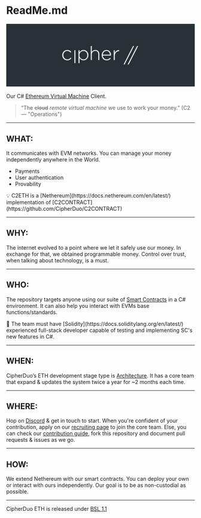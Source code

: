 # ReadMe.md

![logo.png](logo.png)

Our C# [Ethereum Virtual Machine](https://ethereum.org/en/developers/docs/evm/) Client.

> “The ~~cloud~~ *remote virtual machine* we use to work your money.”
 (C2 ― "Operations")
> 

---

## WHAT:

It communicates with EVM networks. You can manage your money independently anywhere in the World.

- Payments
- User authentication
- Provability

<aside>
💡 C2ETH is a [Nethereum](https://docs.nethereum.com/en/latest/) implementation of [C2CONTRACT](https://github.com/CipherDuo/C2CONTRACT)

</aside>

---

## WHY:

The internet evolved to a point where we let it safely use our money. In exchange for that, we obtained programmable money. Control over trust, when talking about technology, is a must.

---

## WHO:

The repository targets anyone using our suite of [Smart Contracts](https://ethereum.org/en/developers/docs/smart-contracts/#:~:text=A%20%22smart%20contract%22%20is%20simply,a%20type%20of%20Ethereum%20account.) in a C# environment. It can also help you interact with EVMs base functions/standards.

<aside>
👥 The team must have [Solidity](https://docs.soliditylang.org/en/latest/) experienced full-stack developer capable of testing and implementing SC's new features in C#.

</aside>

---

## WHEN:

CipherDuo’s ETH development stage type is [Architecture](https://drive.google.com/file/d/1EPL4WBrfO4kD4iK85P471DgZCAx0XhpX/view?usp=sharing). It has a core team that expand & updates the system twice a year for ~2 months each time.

---

## WHERE:

Hop on [Discord](https://discord.com/invite/wBEbPMkrpW) & get in touch to start. When you're confident of your contribution, apply on our [recruiting page](https://job.cipherduo.org/) to join the core team. Else, you can check our [contribution guide](https://github.com/CipherDuo/C2ETH/blob/master/CONTRIBUTING.md), fork this repository and document pull requests & issues as we go.

---

## HOW:

We extend Nethereum with our smart contracts. You can deploy your own or interact with ours independently. Our goal is to be as non-custodial as possible.

---

CipherDuo ETH is released under [BSL 1.1](https://github.com/CipherDuo/C2ETH/blob/master/CONTRIBUTING.md)